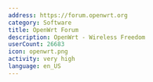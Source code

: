 ```yaml
---
address: https://forum.openwrt.org
category: Software
title: OpenWrt Forum
description: OpenWrt - Wireless Freedom
userCount: 26683
icon: openwrt.png
activity: very high
language: en_US
---
```

